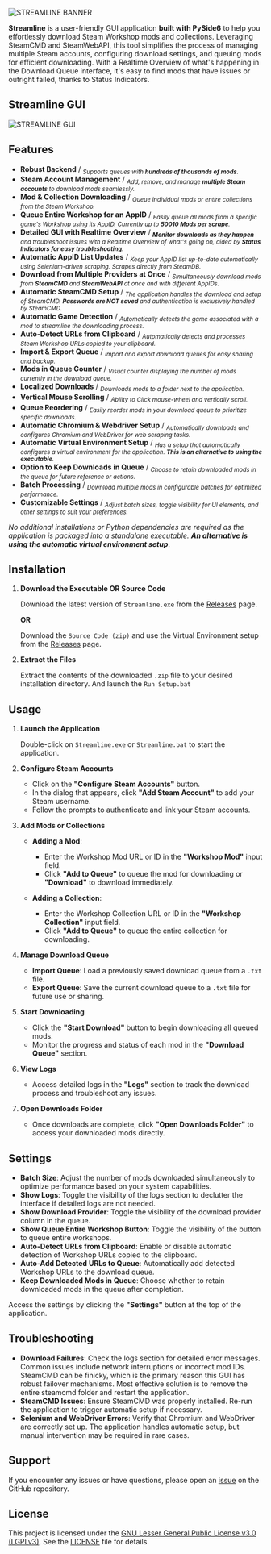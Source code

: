 ![STREAMLINE BANNER](https://github.com/user-attachments/assets/37c2c9d6-a393-4ed2-be74-bfce03b4bef9)

**Streamline** is a user-friendly GUI application **built with PySide6** to help you effortlessly download Steam Workshop mods and collections. Leveraging SteamCMD and SteamWebAPI, this tool simplifies the process of managing multiple Steam accounts, configuring download settings, and queuing mods for efficient downloading. With a Realtime Overview of what's happening in the Download Queue interface, it's easy to find mods that have issues or outright failed, thanks to Status Indicators.

## Streamline GUI
![STREAMLINE GUI](https://github.com/user-attachments/assets/307ac847-2cc3-42fd-92b8-08e91e681bae)


## Features

- **Robust Backend** / *<sub>Supports queues with **hundreds of thousands of mods**.</sub>*
- **Steam Account Management** / *<sub>Add, remove, and manage **multiple Steam accounts** to download mods seamlessly.</sub>*
- **Mod & Collection Downloading** / *<sub>Queue individual mods or entire collections from the Steam Workshop.</sub>*
- **Queue Entire Workshop for an AppID** / *<sub>Easily queue all mods from a specific game's Workshop using its AppID. Currently up to **50010 Mods per scrape**.</sub>*
- **Detailed GUI with Realtime Overview** / *<sub>**Monitor downloads as they happen** and troubleshoot issues with a Realtime Overview of what's going on, aided by **Status Indicators for easy troubleshooting**.</sub>*
- **Automatic AppID List Updates** / *<sub>Keep your AppID list up-to-date automatically using Selenium-driven scraping. Scrapes directly from SteamDB.</sub>*
- **Download from Multiple Providers at Once** / *<sub>Simultaneously download mods from **SteamCMD** and **SteamWebAPI** at once and with different AppIDs.</sub>*
- **Automatic SteamCMD Setup** / *<sub>The application handles the download and setup of SteamCMD. **Passwords are NOT saved** and authentication is exclusively handled by SteamCMD.</sub>*
- **Automatic Game Detection** / *<sub>Automatically detects the game associated with a mod to streamline the downloading process.</sub>*
- **Auto-Detect URLs from Clipboard** / *<sub>Automatically detects and processes Steam Workshop URLs copied to your clipboard.</sub>*
- **Import & Export Queue** / *<sub>Import and export download queues for easy sharing and backup.</sub>*
- **Mods in Queue Counter** / *<sub>Visual counter displaying the number of mods currently in the download queue.</sub>*
- **Localized Downloads** / *<sub>Downloads mods to a folder next to the application.</sub>*
- **Vertical Mouse Scrolling** / *<sub>Ability to Click mouse-wheel and vertically scroll.</sub>*
- **Queue Reordering** / *<sub>Easily reorder mods in your download queue to prioritize specific downloads.</sub>*
- **Automatic Chromium & Webdriver Setup** / *<sub>Automatically downloads and configures Chromium and WebDriver for web scraping tasks.</sub>*
- **Automatic Virtual Environment Setup** / *<sub>Has a setup that automatically configures a virtual environment for the application. **This is an alternative to using the executable**.</sub>*
- **Option to Keep Downloads in Queue** / *<sub>Choose to retain downloaded mods in the queue for future reference or actions.</sub>*
- **Batch Processing** / *<sub>Download multiple mods in configurable batches for optimized performance.</sub>*
- **Customizable Settings** / *<sub>Adjust batch sizes, toggle visibility for UI elements, and other settings to suit your preferences.</sub>*

*No additional installations or Python dependencies are required as the application is packaged into a standalone executable.* ***An alternative is using the automatic virtual environment setup***.

## Installation

1. **Download the Executable OR Source Code**

   Download the latest version of `Streamline.exe`  from the [Releases](https://github.com/dane-9/Streamline-Workshop-Downloader/releases) page.
   
   **OR**
   
   Download the `Source Code (zip)` and use the Virtual Environment setup from the [Releases](https://github.com/dane-9/Streamline-Workshop-Downloader/releases) page.

2. **Extract the Files**

   Extract the contents of the downloaded `.zip` file to your desired installation directory. And launch the `Run Setup.bat`



## Usage

1. **Launch the Application**

   Double-click on `Streamline.exe` or `Streamline.bat` to start the application.

2. **Configure Steam Accounts**

   - Click on the **"Configure Steam Accounts"** button.
   - In the dialog that appears, click **"Add Steam Account"** to add your Steam username.
   - Follow the prompts to authenticate and link your Steam accounts.

3. **Add Mods or Collections**

   - **Adding a Mod**:
     - Enter the Workshop Mod URL or ID in the **"Workshop Mod"** input field.
     - Click **"Add to Queue"** to queue the mod for downloading or **"Download"** to download immediately.

   - **Adding a Collection**:
     - Enter the Workshop Collection URL or ID in the **"Workshop Collection"** input field.
     - Click **"Add to Queue"** to queue the entire collection for downloading.

4. **Manage Download Queue**
   
   - **Import Queue**: Load a previously saved download queue from a `.txt` file.
   - **Export Queue**: Save the current download queue to a `.txt` file for future use or sharing.

5. **Start Downloading**

   - Click the **"Start Download"** button to begin downloading all queued mods.
   - Monitor the progress and status of each mod in the **"Download Queue"** section.

6. **View Logs**

   - Access detailed logs in the **"Logs"** section to track the download process and troubleshoot any issues.

7. **Open Downloads Folder**

   - Once downloads are complete, click **"Open Downloads Folder"** to access your downloaded mods directly.

## Settings

- **Batch Size**: Adjust the number of mods downloaded simultaneously to optimize performance based on your system capabilities.
- **Show Logs**: Toggle the visibility of the logs section to declutter the interface if detailed logs are not needed.
- **Show Download Provider**: Toggle the visibility of the download provider column in the queue.
- **Show Queue Entire Workshop Button**: Toggle the visibility of the button to queue entire workshops.
- **Auto-Detect URLs from Clipboard**: Enable or disable automatic detection of Workshop URLs copied to the clipboard.
- **Auto-Add Detected URLs to Queue**: Automatically add detected Workshop URLs to the download queue.
- **Keep Downloaded Mods in Queue**: Choose whether to retain downloaded mods in the queue after completion.

Access the settings by clicking the **"Settings"** button at the top of the application.

## Troubleshooting

- **Download Failures**: Check the logs section for detailed error messages. Common issues include network interruptions or incorrect mod IDs. SteamCMD can be finicky, which is the primary reason this GUI has robust failover mechanisms. Most effective solution is to remove the entire steamcmd folder and restart the application.
- **SteamCMD Issues**: Ensure SteamCMD was properly installed. Re-run the application to trigger automatic setup if necessary.
- **Selenium and WebDriver Errors**: Verify that Chromium and WebDriver are correctly set up. The application handles automatic setup, but manual intervention may be required in rare cases.

## Support 

If you encounter any issues or have questions, please open an [issue](https://github.com/dane-9/Streamline-Workshop-Downloader/issues) on the GitHub repository.

## License

This project is licensed under the [GNU Lesser General Public License v3.0 (LGPLv3)](https://www.gnu.org/licenses/lgpl-3.0.html). See the [LICENSE](LICENSE) file for details.
